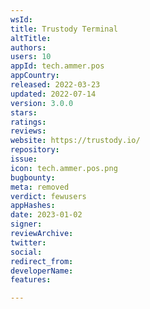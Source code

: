 ```yaml
---
wsId: 
title: Trustody Terminal
altTitle: 
authors: 
users: 10
appId: tech.ammer.pos
appCountry: 
released: 2022-03-23
updated: 2022-07-14
version: 3.0.0
stars: 
ratings: 
reviews: 
website: https://trustody.io/
repository: 
issue: 
icon: tech.ammer.pos.png
bugbounty: 
meta: removed
verdict: fewusers
appHashes: 
date: 2023-01-02
signer: 
reviewArchive: 
twitter: 
social: 
redirect_from: 
developerName: 
features: 

---
```


